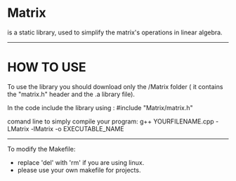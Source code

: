 # Matrix
is a static library, used to simplify the matrix's operations in linear algebra.
 
 
 ------------- 
 # HOW TO USE
  To use the library you should download only the /Matrix folder ( it contains the "matrix.h" header and the .a library file).
 
  In the code include the library using : 
  #include "Matrix/matrix.h"
 
 comand line to simply compile your program: 
 g++ YOURFILENAME.cpp -LMatrix -lMatrix -o EXECUTABLE_NAME

 -------------
 To modify the Makefile: 
   - replace 'del' with 'rm' if you are using linux.
   - please use your own makefile for projects.
 
